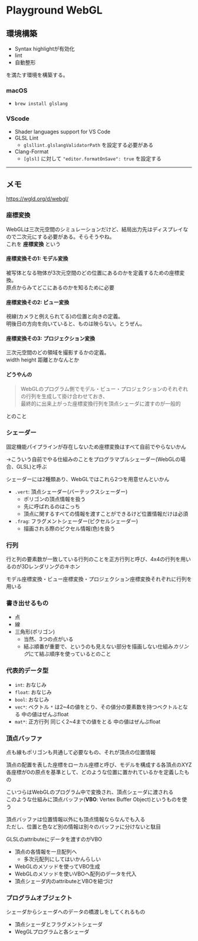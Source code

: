 # Playground WebGL

## 環境構築

- Syntax highlightが有効化
- lint
- 自動整形

を満たす環境を構築する。

### macOS

- `brew install glslang`

### VScode

- Shader languages support for VS Code
- GLSL Lint
    - `glsllint.glslangValidatorPath` を設定する必要がある
- Clang-Format
    - `[glsl]` に対して `"editor.formatOnSave": true` を設定する

---

## メモ

https://wgld.org/d/webgl/

### 座標変換

WebGLは三次元空間のシミュレーションだけど、結局出力先はディスプレイなので二次元にする必要がある。そらそうやね。  
これを **座標変換** という

#### 座標変換その1: モデル変換

被写体となる物体が3次元空間のどの位置にあるのかを定義するための座標変換。  
原点からみてどこにあるのかを知るために必要

#### 座標変換その2: ビュー変換

視線(カメラと例えられてる)の位置と向きの定義。  
明後日の方向を向いていると、ものは映らない。とうぜん。

#### 座標変換その3: プロジェクション変換

三次元空間のどの領域を撮影するかの定義。  
width height 距離とかなんとか

#### どうやんの

> WebGLのプログラム側でモデル・ビュー・プロジェクションのそれぞれの行列を生成して掛け合わせておき、  
> 最終的に出来上がった座標変換行列を頂点シェーダに渡すのが一般的

とのこと

### シェーダー

固定機能パイプラインが存在しないため座標変換はすべて自前でやらないかん

→こういう自前でやる仕組みのことをプログラマブルシェーダー(WebGLの場合、GLSL)と呼ぶ

シェーダーには2種類あり、WebGLではこれら2つを用意せんといかん

- `.vert`: 頂点シェーダー(バーテックスシェーダー)
    - ポリゴンの頂点情報を扱う
    - 先に呼ばれるのはこっち
    - 頂点に関するすべての情報を渡すことができるけど位置情報だけは必須
- `.frag`: フラグメントシェーダー(ピクセルシェーダー)
    - 描画される際のピクセル情報(色)を扱う

### 行列

行と列の要素数が一致している行列のことを正方行列と呼び、4x4の行列を用いるのが3Dレンダリングのキホン

モデル座標変換・ビュー座標変換・プロジェクション座標変換それぞれに行列を用いる

### 書き出せるもの

- 点
- 線
- 三角形(ポリゴン)
    - 当然、3つの点がいる
    - 結ぶ順番が重要で、というのも見えない部分を描画しない仕組み*カリング*にて結ぶ順序を使っているとのこと

### 代表的データ型

- `int`: おなじみ
- `float`: おなじみ
- `bool`: おなじみ
- `vec*`: ベクトル `*` は2~4の値をとり、その値分の要素数を持つベクトルとなる 中の値はぜんぶfloat
- `mat*`: 正方行列 同じく2~4までの値をとる 中の値はぜんぶfloat

### 頂点バッファ

点も線もポリゴンも共通して必要なもの、それが頂点の位置情報

頂点の配置を表した座標をローカル座標と呼び、モデルを構成する各頂点のXYZ各座標が0の原点を基準として、どのような位置に置かれているかを定義したもの

こいつらはWebGLのプログラム中で変換され、頂点シェーダに渡される  
このような仕組みに頂点バッファ(**VBO**: Vertex Buffer Object)というものを使う

頂点バッファは位置情報以外にも頂点情報ならなんでも入る  
ただし、位置と色など別の情報は別々のバッファに分けないと駄目

GLSLのattributeにデータを渡すのがVBO

- 頂点の各情報を一旦配列へ
    - 多次元配列にしてはいかんらしい
- WebGLのメソッドを使ってVBO生成
- WebGLのメソッドを使いVBOへ配列のデータを代入
- 頂点シェーダ内のattributeとVBOを紐づけ

### プログラムオブジェクト

シェーダからシェーダへのデータの橋渡しをしてくれるもの

- 頂点シェーダとフラグメントシェーダ
- WegGLプログラムと各シェーダ
